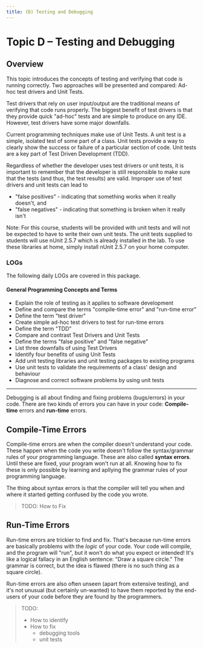```yaml
---
title: (D) Testing and Debugging
---
```

# Topic D – Testing and Debugging

## Overview

This topic introduces the concepts of testing and verifying that code is running correctly. Two approaches will be presented and compared: Ad-hoc test drivers and Unit Tests.

Test drivers that rely on user input/output are the traditional means of verifying that code runs properly. The biggest benefit of test drivers is that they provide quick "ad-hoc" tests and are simple to produce on any IDE. However, test drivers have some major downfalls.

Current programming techniques make use of Unit Tests. A unit test is a simple, isolated test of some part of a class. Unit tests provide a way to clearly show the success or failure of a particular section of code. Unit tests are a key part of Test Driven Development (TDD).

Regardless of whether the developer uses test drivers or unit tests, it is important to remember that the developer is still responsible to make sure that the tests (and thus, the test results) are valid. Improper use of test drivers and unit tests can lead to
* "false positives" - indicating that something works when it really doesn't, and 
* "false negatives" - indicating that something is broken when it really isn't 

Note: For this course, students will be provided with unit tests and will not be expected to have to write their own unit tests. The unit tests supplied to students will use nUnit 2.5.7 which is already installed in the lab. To use these libraries at home, simply install nUnit 2.5.7 on your home computer.

### LOGs

The following daily LOGs are covered in this package.

#### General Programming Concepts and Terms

* Explain the role of testing as it applies to software development 
* Define and compare the terms "compile-time error" and "run-time error" 
* Define the term "test driver" 
* Create simple ad-hoc test drivers to test for run-time errors 
* Define the term "TDD" 
* Compare and contrast Test Drivers and Unit Tests 
* Define the terms "false positive" and "false negative" 
* List three downfalls of using Test Drivers 
* Identify four benefits of using Unit Tests 
* Add unit testing libraries and unit testing packages to existing programs 
* Use unit tests to validate the requirements of a class' design and behaviour
* Diagnose and correct software problems by using unit tests 

----

Debugging is all about finding and fixing problems (bugs/errors) in your code. There are two kinds of errors you can have in your code: **Compile-time** errors and **run-time** errors.

## Compile-Time Errors

Compile-time errors are when the compiler doesn't understand your code. These happen when the code you write doesn't follow the syntax/grammar rules of your programming language. These are also called **syntax errors**. Until these are fixed, your program won't run at all. Knowing how to fix these is only possible by learning and apllying the grammar rules of your programming language.

The thing about syntax errors is that the compiler will tell you when and where it started getting confused by the code you wrote.

> TODO: How to Fix

## Run-Time Errors

Run-time errors are trickier to find and fix. That's because run-time errors are basically problems with the *logic* of your code. Your code will compile, and the program will "run", but it won't do what you expect or intended! It's like a logical fallacy in an English sentence: "Draw a square circle." The grammar is correct, but the idea is flawed (there is no such thing as a square circle).

Run-time errors are also often unseen (apart from extensive testing), and it's not unusual (but certainly un-wanted) to have them reported by the end-users of your code before they are found by the programmers.

> TODO:
> 
> - How to identify
> - How to fix
>   - debugging tools
>   - unit tests
